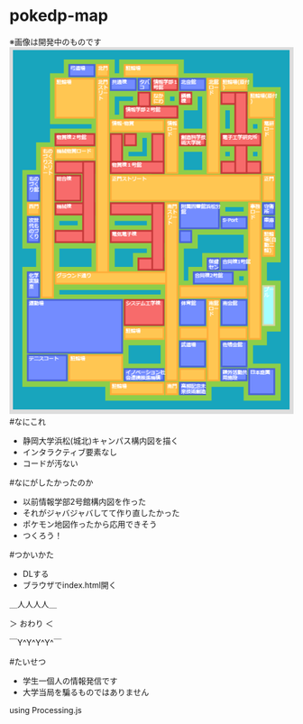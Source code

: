 pokedp-map
==========
※画像は開発中のものです
![さんぷる2](https://raw.githubusercontent.com/suneo3476/UnacanMAP/master/images/c92e2aa8fd5fae61b5f13e2d25c077a1.png)
#なにこれ
- 静岡大学浜松(城北)キャンパス構内図を描く
- インタラクティブ要素なし
- コードが汚ない

#なにがしたかったのか
- 以前情報学部2号館構内図を作った
- それがジャバジャバしてて作り直したかった
- ポケモン地図作ったから応用できそう
- つくろう！

#つかいかた
- DLする
- ブラウザでindex.html開く

＿人人人人＿

＞ おわり ＜

￣Y^Y^Y^Y^￣

#たいせつ
- 学生一個人の情報発信です
- 大学当局を騙るものではありません

using Processing.js
